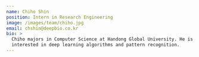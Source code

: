 ```yaml
---
name: Chiho Shin
position: Intern in Research Engineering
image: /images/team/chiho.jpg
email: chshin@deepbio.co.kr
bio: >
  Chiho majors in Computer Science at Handong Global University. He is
  interested in deep learning algorithms and pattern recognition.
---
```

